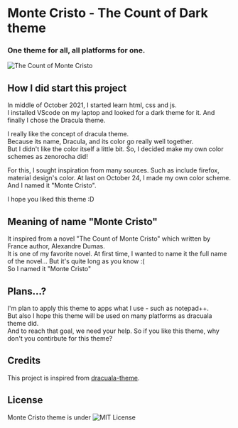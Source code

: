 # Monte Cristo - The Count of Dark theme

### One theme for all, all platforms for one.

![The Count of Monte Cristo](https://github.com/Johndoe0153/monte-cristo/blob/master/images/Count%20in%20the%20README%202.jpg)

## How I did start this project

In middle of October 2021, I started learn html, css and js.  
I installed VScode on my laptop and looked for a dark theme for it. And finally I chose the Dracula theme.  

I really like the concept of dracula theme.  
Because its name, Dracula, and its color go really well together.  
But I didn't like the color itself a little bit. So, I decided make my own color schemes as zenorocha did!  

For this, I sought inspiration from many sources. Such as include firefox, material design's color.
At last on October 24, I made my own color scheme. And I named it "Monte Cristo".   

 I hope you liked this theme :D

 ## Meaning of name "Monte Cristo"

It inspired from a novel "The Count of Monte Cristo" which written by France author, Alexandre Dumas.  
It is one of my favorite novel. At first time, I wanted to name it the full name of the novel... But it's quite long as you know :(  
So I named it "Monte Cristo"

 ## Plans...?
 
I'm plan to apply this theme to apps what I use - such as notepad++.  
But also I hope this theme will be used on many platforms as dracuala theme did.  
And to reach that goal, we need your help. So if you like this theme, why don't you contirbute for this theme?

 ## Credits

This project is inspired from [dracuala-theme](https://github.com/dracula/dracula-theme).

## License

Monte Cristo theme is under ![MIT License](https://github.com/Johndoe0153/monte-cristo-theme/blob/master/LICENSE)
